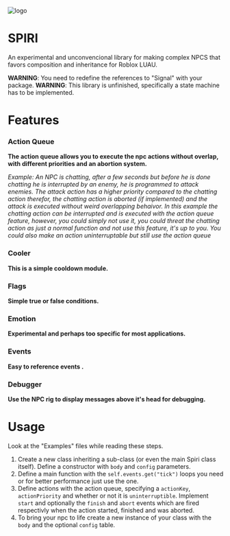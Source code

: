 ![logo](https://github.com/user-attachments/assets/63e064de-bfb4-4695-9d85-63bf133001d0)

# SPIRI 

An experimental and unconvencional library for making complex NPCS that favors composition and inheritance for Roblox LUAU.

**WARNING**: You need to redefine the references to "Signal" with your package. 
**WARNING**: This library is unfinished, specifically a state machine has to be implemented.

# Features

### Action Queue
**The action queue allows you to execute the npc actions without overlap, with different priorities and an abortion system.**

*Example: An NPC is chatting, after a few seconds but before he is done chatting he is interrupted by an enemy, he is programmed to attack enemies. The attack action has a higher priority compared to the chatting action therefor, the chatting action is aborted (if implemented) and the attack is executed without weird overlapping behaivor.*
*In this example the chatting action can be interrupted and is executed with the action queue feature, however, you could simply not use it, you could threat  the chatting action as just a normal function and not use this feature, it's up to you. You could also make an action uninterruptable but still use the action queue*

### Cooler
**This is a simple cooldown module.**

### Flags
**Simple true or false conditions.**

### Emotion
**Experimental and perhaps too specific for most applications.**

### Events
**Easy to reference events .**

### Debugger
**Use the NPC rig to display messages above it's head for debugging.**

# Usage

Look at the "Examples" files while reading these steps.

1. Create a new class inheriting a sub-class (or even the main Spiri class itself). Define a constructor with `body` and `config` parameters. 
2. Define a main function with the `self.events.get("tick")` loops you need or for better performance just use the one. 
3. Define actions with the action queue, specifying a `actionKey`, `actionPriority` and whether or not it is `uninterruptible`. Implement `start` and optionally the `finish` and `abort` events which are fired respectivly when the action started, finished and was aborted.
4. To bring your npc to life create a new instance of your class with the `body` and the optional `config` table.
